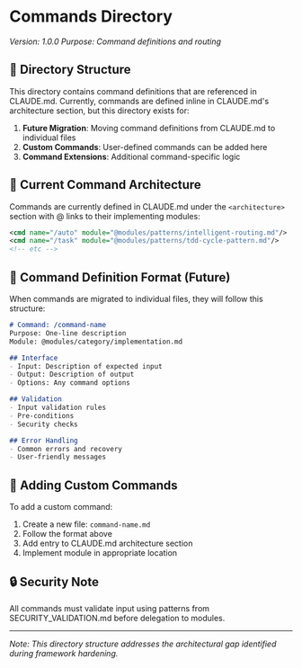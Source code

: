 # Commands Directory

*Version: 1.0.0*
*Purpose: Command definitions and routing*

## 📁 Directory Structure

This directory contains command definitions that are referenced in CLAUDE.md. Currently, commands are defined inline in CLAUDE.md's architecture section, but this directory exists for:

1. **Future Migration**: Moving command definitions from CLAUDE.md to individual files
2. **Custom Commands**: User-defined commands can be added here
3. **Command Extensions**: Additional command-specific logic

## 🔗 Current Command Architecture

Commands are currently defined in CLAUDE.md under the `<architecture>` section with @ links to their implementing modules:

```xml
<cmd name="/auto" module="@modules/patterns/intelligent-routing.md"/>
<cmd name="/task" module="@modules/patterns/tdd-cycle-pattern.md"/>
<!-- etc -->
```

## 📝 Command Definition Format (Future)

When commands are migrated to individual files, they will follow this structure:

```markdown
# Command: /command-name
Purpose: One-line description
Module: @modules/category/implementation.md

## Interface
- Input: Description of expected input
- Output: Description of output
- Options: Any command options

## Validation
- Input validation rules
- Pre-conditions
- Security checks

## Error Handling
- Common errors and recovery
- User-friendly messages
```

## 🚀 Adding Custom Commands

To add a custom command:

1. Create a new file: `command-name.md`
2. Follow the format above
3. Add entry to CLAUDE.md architecture section
4. Implement module in appropriate location

## 🔒 Security Note

All commands must validate input using patterns from SECURITY_VALIDATION.md before delegation to modules.

---

*Note: This directory structure addresses the architectural gap identified during framework hardening.*